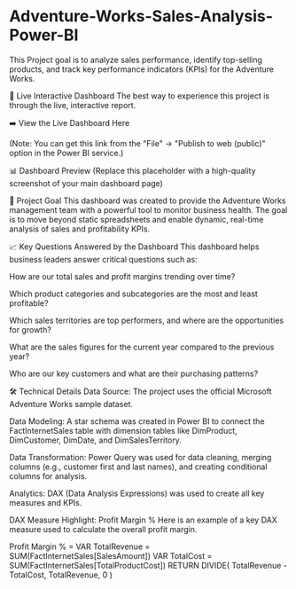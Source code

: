 # Adventure-Works-Sales-Analysis-Power-BI
This Project goal is to analyze sales performance, identify top-selling products, and track key performance indicators (KPIs) for the Adventure Works.

🔴 Live Interactive Dashboard
The best way to experience this project is through the live, interactive report.

➡️ View the Live Dashboard Here

(Note: You can get this link from the "File" -> "Publish to web (public)" option in the Power BI service.)

📊 Dashboard Preview
(Replace this placeholder with a high-quality screenshot of your main dashboard page)

🎯 Project Goal
This dashboard was created to provide the Adventure Works management team with a powerful tool to monitor business health. The goal is to move beyond static spreadsheets and enable dynamic, real-time analysis of sales and profitability KPIs.

📈 Key Questions Answered by the Dashboard
This dashboard helps business leaders answer critical questions such as:

How are our total sales and profit margins trending over time?

Which product categories and subcategories are the most and least profitable?

Which sales territories are top performers, and where are the opportunities for growth?

What are the sales figures for the current year compared to the previous year?

Who are our key customers and what are their purchasing patterns?

🛠️ Technical Details
Data Source: The project uses the official Microsoft Adventure Works sample dataset.

Data Modeling: A star schema was created in Power BI to connect the FactInternetSales table with dimension tables like DimProduct, DimCustomer, DimDate, and DimSalesTerritory.

Data Transformation: Power Query was used for data cleaning, merging columns (e.g., customer first and last names), and creating conditional columns for analysis.

Analytics: DAX (Data Analysis Expressions) was used to create all key measures and KPIs.

DAX Measure Highlight: Profit Margin %
Here is an example of a key DAX measure used to calculate the overall profit margin.

Profit Margin % =
VAR TotalRevenue = SUM(FactInternetSales[SalesAmount])
VAR TotalCost = SUM(FactInternetSales[TotalProductCost])
RETURN
    DIVIDE(
        TotalRevenue - TotalCost,
        TotalRevenue,
        0
    )
